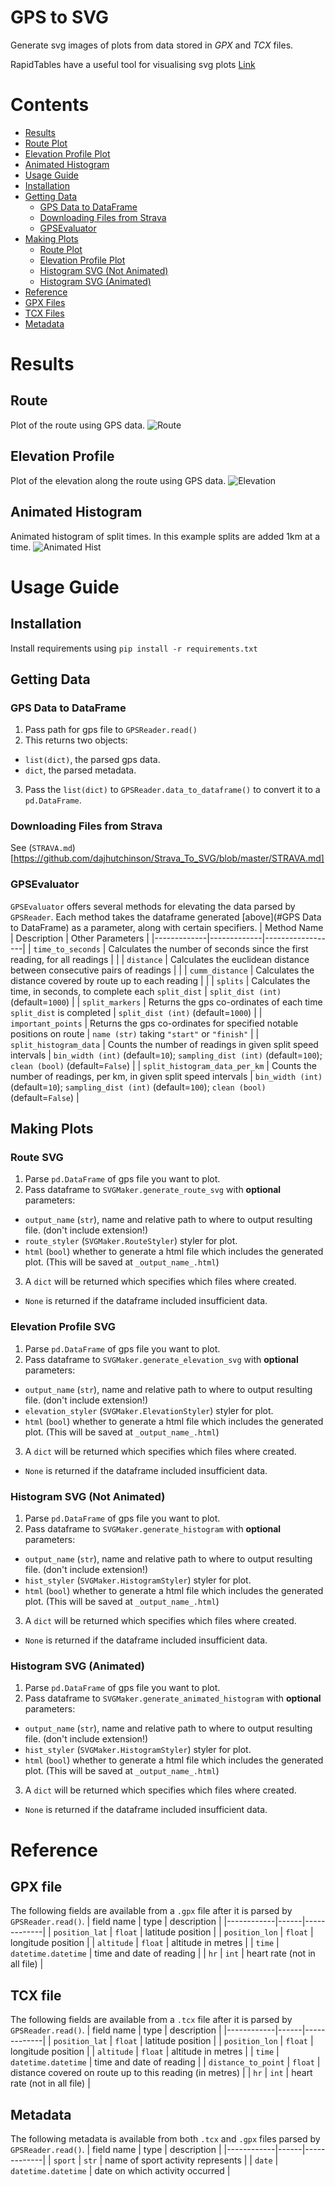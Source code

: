 # GPS to SVG
Generate svg images of plots from data stored in *GPX* and *TCX* files.

RapidTables have a useful tool for visualising svg plots [Link](https://www.rapidtables.com/web/tools/svg-viewer-editor.html)

# Contents
 * [Results](#Results)
  * [Route Plot](#Route)
  * [Elevation Profile Plot](#Elevation-Profile)
  * [Animated Histogram](#Animated-Histogram)
 * [Usage Guide](#Usage-Guide)
  * [Installation](#Installation)
  * [Getting Data](#Getting-Data)
    * [GPS Data to DataFrame](#GPS-Data-to-DataFrame)
    * [Downloading Files from Strava]([https://github.com/dajhutchinson/Strava_To_SVG/blob/master/STRAVA.md])
    * [GPSEvaluator](#GPSEvaluator)
  * [Making Plots](#Making-Plots)
    * [Route Plot](#Route-SVG)
    * [Elevation Profile Plot](#Elevation-Profile-SVG)
    * [Histogram SVG (Not Animated)](#Histogram-SVG-(Not-Animated))
    * [Histogram SVG (Animated)](#Histogram-SVG-(Animated))
 * [Reference](#Reference)
  * [GPX Files](#GPX-file)
  * [TCX Files](#TCX-file)
  * [Metadata](#Metadata)

# Results

## Route
Plot of the route using GPS data.
![Route](route.gif)

## Elevation Profile
Plot of the elevation along the route using GPS data.
![Elevation](elevation.gif)

## Animated Histogram
Animated histogram of split times. In this example splits are added 1km at a time.
![Animated Hist](animated_hist.gif)

# Usage Guide

## Installation
Install requirements using
`pip install -r requirements.txt`

## Getting Data

### GPS Data to DataFrame
1. Pass path for gps file to `GPSReader.read()`
2. This returns two objects:
  - `list(dict)`, the parsed gps data.
  - `dict`, the parsed metadata.
3. Pass the `list(dict)` to `GPSReader.data_to_dataframe()` to convert it to a `pd.DataFrame`.

### Downloading Files from Strava
See (`STRAVA.md`)[https://github.com/dajhutchinson/Strava_To_SVG/blob/master/STRAVA.md]

### GPSEvaluator
`GPSEvaluator` offers several methods for elevating the data parsed by `GPSReader`. Each method takes the dataframe generated [above](#GPS Data to DataFrame) as a parameter, along with certain specifiers.
| Method Name | Description | Other Parameters |
|-------------|-------------|------------------|
| `time_to_seconds` | Calculates the number of seconds since the first reading, for all readings |  |
| `distance` | Calculates the euclidean distance between consecutive pairs of readings |  |
| `cumm_distance` | Calculates the distance covered by route up to each reading |  |
| `splits` | Calculates the time, in seconds, to complete each `split_dist` | `split_dist (int)` (default=`1000`) |
| `split_markers` | Returns the gps co-ordinates of each time `split_dist` is completed | `split_dist (int)` (default=`1000`) |
| `important_points` | Returns the gps co-ordinates for specified notable positions on route | `name (str)` taking `"start"` or `"finish"` |
| `split_histogram_data` | Counts the number of readings in given split speed intervals | `bin_width (int)` (default=`10`); `sampling_dist (int)` (default=`100`); `clean (bool)` (default=`False`) |
| `split_histogram_data_per_km` | Counts the number of readings, per km, in given split speed intervals | `bin_width (int)` (default=`10`); `sampling_dist (int)` (default=`100`); `clean (bool)` (default=`False`) |

## Making Plots

### Route SVG
1. Parse `pd.DataFrame` of gps file you want to plot.
2. Pass dataframe to `SVGMaker.generate_route_svg` with **optional** parameters:
  - `output_name` (`str`), name and relative path to where to output resulting file. (don't include extension!)
  - `route_styler` (`SVGMaker.RouteStyler`) styler for plot.
  - `html` (`bool`) whether to generate a html file which includes the generated plot. (This will be saved at `_output_name_.html`)
3. A `dict` will be returned which specifies which files where created.
  - `None` is returned if the dataframe included insufficient data.

### Elevation Profile SVG
1. Parse `pd.DataFrame` of gps file you want to plot.
2. Pass dataframe to `SVGMaker.generate_elevation_svg` with **optional** parameters:
  - `output_name` (`str`), name and relative path to where to output resulting file. (don't include extension!)
  - `elevation_styler` (`SVGMaker.ElevationStyler`) styler for plot.
  - `html` (`bool`) whether to generate a html file which includes the generated plot. (This will be saved at `_output_name_.html`)
3. A `dict` will be returned which specifies which files where created.
  - `None` is returned if the dataframe included insufficient data.

### Histogram SVG (Not Animated)
1. Parse `pd.DataFrame` of gps file you want to plot.
2. Pass dataframe to `SVGMaker.generate_histogram` with **optional** parameters:
  - `output_name` (`str`), name and relative path to where to output resulting file. (don't include extension!)
  - `hist_styler` (`SVGMaker.HistogramStyler`) styler for plot.
  - `html` (`bool`) whether to generate a html file which includes the generated plot. (This will be saved at `_output_name_.html`)
3. A `dict` will be returned which specifies which files where created.
  - `None` is returned if the dataframe included insufficient data.

### Histogram SVG (Animated)
1. Parse `pd.DataFrame` of gps file you want to plot.
2. Pass dataframe to `SVGMaker.generate_animated_histogram` with **optional** parameters:
  - `output_name` (`str`), name and relative path to where to output resulting file. (don't include extension!)
  - `hist_styler` (`SVGMaker.HistogramStyler`) styler for plot.
  - `html` (`bool`) whether to generate a html file which includes the generated plot. (This will be saved at `_output_name_.html`)
3. A `dict` will be returned which specifies which files where created.
  - `None` is returned if the dataframe included insufficient data.

# Reference

## GPX file
The following fields are available from a `.gpx` file after it is parsed by `GPSReader.read()`.
| field name | type | description |
|------------|------|-------------|
| `position_lat` | `float` | latitude position |
| `position_lon` | `float` | longitude position |
| `altitude` | `float` | altitude in metres |
| `time` | `datetime.datetime` | time and date of reading |
| `hr` | `int` | heart rate (not in all file) |

## TCX file
The following fields are available from a `.tcx` file after it is parsed by `GPSReader.read()`.
| field name | type | description |
|------------|------|-------------|
| `position_lat` | `float` | latitude position |
| `position_lon` | `float` | longitude position |
| `altitude` | `float` | altitude in metres |
| `time` | `datetime.datetime` | time and date of reading |
| `distance_to_point` | `float` | distance covered on route up to this reading (in metres) |
| `hr` | `int` | heart rate (not in all file) |

## Metadata
The following metadata is available from both `.tcx` and `.gpx` files parsed by `GPSReader.read()`.
| field name | type | description |
|------------|------|-------------|
| `sport` | `str` | name of sport activity represents |
| `date` | `datetime.datetime` | date on which activity occurred |
